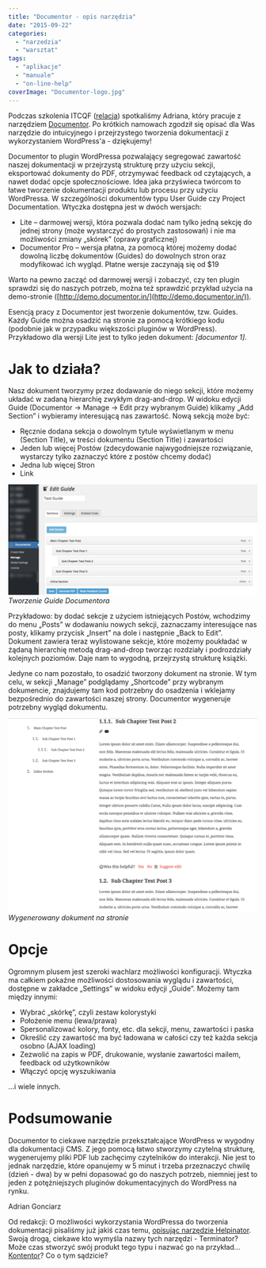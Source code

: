```yaml
---
title: "Documentor - opis narzędzia"
date: "2015-09-22"
categories: 
  - "narzedzia"
  - "warsztat"
tags: 
  - "aplikacje"
  - "manuale"
  - "on-line-help"
coverImage: "Documentor-logo.jpg"
---
```


Podczas szkolenia ITCQF ([relacja](http://techwriter.pl/szkolenie-itcqf-relacja/)) spotkaliśmy Adriana, który pracuje z narzędziem [Documentor](https://documentor.in/). Po krótkich namowach zgodził się opisać dla Was narzędzie do intuicyjnego i przejrzystego tworzenia dokumentacji z wykorzystaniem WordPress'a - dziękujemy!

Documentor to plugin WordPressa pozwalający segregować zawartość naszej dokumentacji w przejrzystą strukturę przy użyciu sekcji, eksportować dokumenty do PDF, otrzymywać feedback od czytających, a nawet dodać opcje społecznościowe. Idea jaka przyświeca twórcom to łatwe tworzenie dokumentacji produktu lub procesu przy użyciu WordPressa. W szczególności dokumentów typu User Guide czy Project Documentation. Wtyczka dostępna jest w dwóch wersjach:

- Lite – darmowej wersji, która pozwala dodać nam tylko jedną sekcję do jednej strony (może wystarczyć do prostych zastosowań) i nie ma możliwości zmiany „skórek” (oprawy graficznej)
- Documentor Pro – wersja płatna, za pomocą której możemy dodać dowolną liczbę dokumentów (Guides) do dowolnych stron oraz modyfikować ich wygląd. Płatne wersje zaczynają się od $19

Warto na pewno zacząć od darmowej wersji i zobaczyć, czy ten plugin sprawdzi się do naszych potrzeb, można też sprawdzić przykład użycia na demo-stronie ([http://demo.documentor.in/](http://demo.documentor.in/)).

Esencją pracy z Documentor jest tworzenie dokumentów, tzw. Guides. Każdy Guide można osadzić na stronie za pomocą krótkiego kodu (podobnie jak w przypadku większości pluginów w WordPress). Przykładowo dla wersji Lite jest to tylko jeden dokument: _\[documentor 1\]._

# Jak to działa?

Nasz dokument tworzymy przez dodawanie do niego sekcji, które możemy układać w zadaną hierarchię zwykłym drag-and-drop. W widoku edycji Guide (Documentor → Manage → Edit przy wybranym Guide) klikamy „Add Section” i wybieramy interesującą nas zawartość. Nową sekcją może być:

- Ręcznie dodana sekcja o dowolnym tytule wyświetlanym w menu (Section Title), w treści dokumentu (Section Title) i zawartości
- Jeden lub więcej Postów (zdecydowanie najwygodniejsze rozwiązanie, wystarczy tylko zaznaczyć które z postów chcemy dodać)
- Jedna lub więcej Stron
- Link

[![Documentor Guide creation](images/Documentor-Guide-creation-1024x452.png)](http://techwriter.pl/wp-content/uploads/2015/09/Documentor-Guide-creation.png)_Tworzenie Guide Documentora_

Przykładowo: by dodać sekcje z użyciem istniejących Postów, wchodzimy do menu „Posts” w dodawaniu nowych sekcji, zaznaczamy interesujące nas posty, klikamy przycisk „Insert” na dole i następnie „Back to Edit”. Dokument zawiera teraz wylistowane sekcje, które możemy poukładać w żądaną hierarchię metodą drag-and-drop tworząc rozdziały i podrozdziały kolejnych poziomów. Daje nam to wygodną, przejrzystą strukturę książki.

Jedyne co nam pozostało, to osadzić tworzony dokument na stronie. W tym celu, w sekcji „Manage” podglądamy „Shortcode” przy wybranym dokumencie, znajdujemy tam kod potrzebny do osadzenia i wklejamy bezpośrednio do zawartości naszej strony. Documentor wygeneruje potrzebny wygląd dokumentu.

[![documentor view](images/documentor-view-1024x795.png)](http://techwriter.pl/wp-content/uploads/2015/09/documentor-view.png)_Wygenerowany dokument na stronie_

# Opcje

Ogromnym plusem jest szeroki wachlarz możliwości konfiguracji. Wtyczka ma całkiem pokaźne możliwości dostosowania wyglądu i zawartości, dostępne w zakładce „Settings” w widoku edycji „Guide”. Możemy tam między innymi:

- Wybrać „skórkę”, czyli zestaw kolorystyki
- Położenie menu (lewa/prawa)
- Spersonalizować kolory, fonty, etc. dla sekcji, menu, zawartości i paska
- Określić czy zawartość ma być ładowana w całości czy też każda sekcja osobno (AJAX loading)
- Zezwolić na zapis w PDF, drukowanie, wysłanie zawartości mailem, feedback od użytkowników
- Włączyć opcję wyszukiwania

…i wiele innych.

# Podsumowanie

Documentor to ciekawe narzędzie przekształcające WordPress w wygodny dla dokumentacji CMS. Z jego pomocą łatwo stworzymy czytelną strukturę, wygenerujemy pliki PDF lub zachęcimy czytelników do interakcji. Nie jest to jednak narzędzie, które opanujemy w 5 minut i trzeba przeznaczyć chwilę (dzień - dwa) by w pełni dopasować go do naszych potrzeb, niemniej jest to jeden z potężniejszych pluginów dokumentacyjnych do WordPress na rynku.

Adrian Gonciarz

Od redakcji: O możliwości wykorzystania WordPressa do tworzenia dokumentacji pisaliśmy już jakiś czas temu, [opisując narzędzie Helpinator](http://techwriter.pl/zaklinacz-wordpressa/). Swoją drogą, ciekawe kto wymyśla nazwy tych narzędzi - Terminator? Może czas stworzyć swój produkt tego typu i nazwać go na przykład... [Kontentor](http://techwriter.pl/langlydz-part-najn/)? Co o tym sądzicie?
